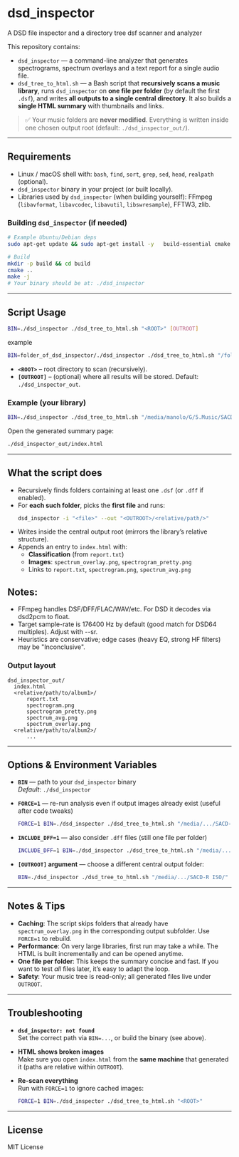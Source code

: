 # dsd_inspector

A DSD file inspector and a directory tree dsf scanner and analyzer

This repository contains:

- `dsd_inspector` — a command-line analyzer that generates spectrograms, spectrum overlays and a text report for a single audio file.
- `dsd_tree_to_html.sh` — a Bash script that **recursively scans a music library**, runs `dsd_inspector` on **one file per folder** (by default the first `.dsf`), and writes **all outputs to a single central directory**. It also builds a **single HTML summary** with thumbnails and links.

> ✅ Your music folders are **never modified**. Everything is written inside one chosen output root (default: `./dsd_inspector_out/`).

---

## Requirements

- Linux / macOS shell with: `bash`, `find`, `sort`, `grep`, `sed`, `head`, `realpath` (optional).
- `dsd_inspector` binary in your project (or built locally).
- Libraries used by `dsd_inspector` (when building yourself): FFmpeg (`libavformat`, `libavcodec`, `libavutil`, `libswresample`), FFTW3, zlib.

### Building `dsd_inspector` (if needed)

```bash
# Example Ubuntu/Debian deps
sudo apt-get update && sudo apt-get install -y   build-essential cmake pkg-config   libfftw3-dev zlib1g-dev   libavformat-dev libavcodec-dev libavutil-dev libswresample-dev

# Build
mkdir -p build && cd build
cmake ..
make -j
# Your binary should be at: ./dsd_inspector
```

---

## Script Usage

```bash
BIN=./dsd_inspector ./dsd_tree_to_html.sh "<ROOT>" [OUTROOT]
```
 example
```bash
BIN=folder_of_dsd_inspector/./dsd_inspector ./dsd_tree_to_html.sh "/folder/with/dsf/files/"
```

- **`<ROOT>`** – root directory to scan (recursively).
- **`[OUTROOT]`** – (optional) where all results will be stored. Default: `./dsd_inspector_out`.

### Example (your library)

```bash
BIN=./dsd_inspector ./dsd_tree_to_html.sh "/media/manolo/G/5.Music/SACD-R ISO/"
```

Open the generated summary page:

```bash
./dsd_inspector_out/index.html
```

---

## What the script does

- Recursively finds folders containing at least one `.dsf` (or `.dff` if enabled).
- For **each such folder**, picks the **first file** and runs:
  ```bash
  dsd_inspector -i "<file>" --out "<OUTROOT>/<relative/path/>"
  ```
- Writes inside the central output root (mirrors the library’s relative structure).
- Appends an entry to `index.html` with:
  - **Classification** (from `report.txt`)
  - **Images**: `spectrum_overlay.png`, `spectrogram_pretty.png`
  - Links to `report.txt`, `spectrogram.png`, `spectrum_avg.png`

## Notes:
- FFmpeg handles DSF/DFF/FLAC/WAV/etc. For DSD it decodes via dsd2pcm to float.
- Target sample-rate is 176400 Hz by default (good match for DSD64 multiples). Adjust with --sr.
- Heuristics are conservative; edge cases (heavy EQ, strong HF filters) may be "Inconclusive".

### Output layout

```
dsd_inspector_out/
  index.html
  <relative/path/to/album1>/
      report.txt
      spectrogram.png
      spectrogram_pretty.png
      spectrum_avg.png
      spectrum_overlay.png
  <relative/path/to/album2>/
      ...
```

---

## Options & Environment Variables

- **`BIN`** — path to your `dsd_inspector` binary  
  _Default_: `./dsd_inspector`

- **`FORCE=1`** — re-run analysis even if output images already exist (useful after code tweaks)
  ```bash
  FORCE=1 BIN=./dsd_inspector ./dsd_tree_to_html.sh "/media/.../SACD-R ISO/"
  ```

- **`INCLUDE_DFF=1`** — also consider `.dff` files (still one file per folder)
  ```bash
  INCLUDE_DFF=1 BIN=./dsd_inspector ./dsd_tree_to_html.sh "/media/.../SACD-R ISO/"
  ```

- **`[OUTROOT]` argument** — choose a different central output folder:
  ```bash
  BIN=./dsd_inspector ./dsd_tree_to_html.sh "/media/.../SACD-R ISO/" "/tmp/my_dsd_out"
  ```

---

## Notes & Tips

- **Caching**: The script skips folders that already have `spectrum_overlay.png` in the corresponding output subfolder. Use `FORCE=1` to rebuild.
- **Performance**: On very large libraries, first run may take a while. The HTML is built incrementally and can be opened anytime.
- **One file per folder**: This keeps the summary concise and fast. If you want to test _all_ files later, it’s easy to adapt the loop.
- **Safety**: Your music tree is read-only; all generated files live under `OUTROOT`.

---

## Troubleshooting

- **`dsd_inspector: not found`**  
  Set the correct path via `BIN=...`, or build the binary (see above).

- **HTML shows broken images**  
  Make sure you open `index.html` from the **same machine** that generated it (paths are relative within `OUTROOT`).

- **Re-scan everything**  
  Run with `FORCE=1` to ignore cached images:
  ```bash
  FORCE=1 BIN=./dsd_inspector ./dsd_tree_to_html.sh "<ROOT>"
  ```

---

## License

MIT License
